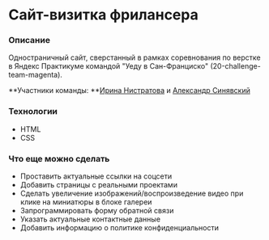 # Сайт-визитка фрилансера

### Описание

Одностраничный сайт, сверстанный в рамках соревнования по верстке в Яндекс Практикуме командой "Уеду в Сан-Франциско" (20-challenge-team-magenta).

**Участники команды: **[Ирина Нистратова](https://github.com/iruse4ka) и [Александр Синявский](https://github.com/sinyavsky)

### Технологии

- HTML
- CSS

### Что еще можно сделать

- Проставить актуальные ссылки на соцсети
- Добавить страницы с реальными проектами
- Сделать увеличение изображений/воспроизведение видео при клике на миниатюры в блоке галереи
- Запрограммировать форму обратной связи
- Указать актуальные контактные данные
- Добавить информацию о политике конфиденциальности
